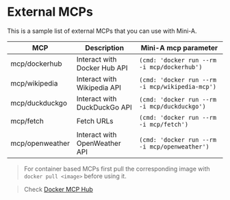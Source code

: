 # External MCPs

This is a sample list of external MCPs that you can use with Mini-A.

| MCP | Description | Mini-A mcp parameter |
|-----|-------------|----------------------|
| mcp/dockerhub | Interact with Docker Hub API | ```(cmd: 'docker run --rm -i mcp/dockerhub')``` |
| mcp/wikipedia | Interact with Wikipedia API | ```(cmd: 'docker run --rm -i mcp/wikipedia-mcp')``` |
| mcp/duckduckgo | Interact with DuckDuckGo API | ```(cmd: 'docker run --rm -i mcp/duckduckgo')``` |
| mcp/fetch | Fetch URLs | ```(cmd: 'docker run --rm -i mcp/fetch')``` |
| mcp/openweather | Interact with OpenWeather API | ```(cmd: 'docker run --rm -i mcp/openweather')``` |

> For container based MCPs first pull the corresponding image with `docker pull <image>` before using it.

> Check [Docker MCP Hub](https://hub.docker.com/mcp)